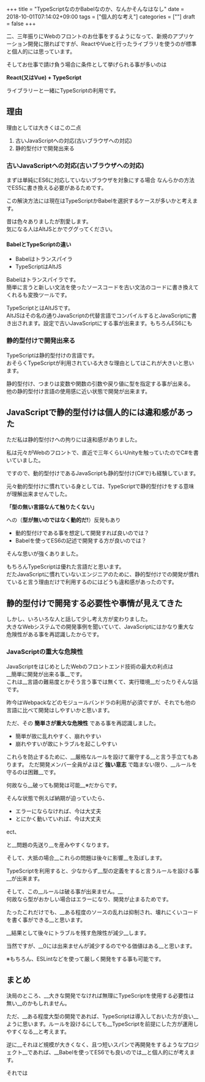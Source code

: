 +++
title = "TypeScriptなのかBabelなのか、なんかそんなはなし"
date = 2018-10-01T07:14:02+09:00
tags = ["個人的な考え"]
categories = [""]
draft = false
+++

二、三年振りにWebのフロントのお仕事をするようになって、新規のアプリケーション開発に限ればですが、ReactやVueと行ったライブラリを使うのが標準と個人的には思っています。

そしてお仕事で請け負う場合に条件として挙げられる事が多いのは

__React(又はVue) + TypeScript__


ライブラリーと一緒にTypeScriptの利用です。

## 理由
理由としては大きくはこの二点

1.  古いJavaScriptへの対応(古いブラウザへの対応)
1.  静的型付けで開発出来る


### 古いJavaScriptへの対応(古いブラウザへの対応)
まずは単純にES6に対応していないブラウザを対象にする場合
なんらかの方法でES5に書き換える必要があるためです。

この解決方法には現在はTypeScriptかBabelを選択するケースが多いかと考えます。

昔は色々ありましたが割愛します。  
気になる人はAltJSとかでググってください。

#### BabelとTypeScriptの違い

* Babelはトランスパイラ  
* TypeScriptはAltJS

Babelはトランスパイラです。  
簡単に言うと新しい文法を使ったソースコードを古い文法のコードに書き換えてくれるも変換ツールです。

TypeScriptとはAltJSです。  
AltJSはその名の通りJavaScriptの代替言語でコンパイルするとJavaScriptに書き出されます。設定で古いJavaScriptにする事が出来ます。もちろんES6にも

### 静的型付けで開発出来る
TypeScriptは静的型付けの言語です。  
おそらくTypeScriptが利用されている大きな理由としてはこれが大きいと思います。

静的型付け、つまりは変数や関数の引数や戻り値に型を指定する事が出来る。  
他の静的型付け言語の使用感に近い状態で開発が出来ます。

## JavaScriptで静的型付けは個人的には違和感があった
ただ私は静的型付けへの拘りには違和感がありました。

私は元々がWebのフロントで、直近で三年くらいUnityを触っていたのでC#を書いていました。

ですので、動的型付けであるJavaScriptも静的型付け(C#で)も経験しています。

元々動的型付けに慣れている身としては、TypeScriptで静的型付けをする意味が理解出来ませんでした。

__「型の無い言語なんて触りたくない」__

への（__型が無いのではなく動的だ!__）反発もあり

- 動的型付けである事を想定して開発すれば良いのでは？
- Babelを使ってES6の記述で開発する方が良いのでは？

そんな思いが強くありました。

もちろんTypeScriptは優れた言語だと思います。  
だたJavaScriptに慣れていないエンジニアのために、静的型付けでの開発が慣れていると言う理由だけで利用するのにはどうも違和感があったのです。

## 静的型付けで開発する必要性や事情が見えてきた
しかし、いろいろな人と話して少し考え方が変わりました。  
大きなWebシステムでの開発事例を聞いていて、JavaScriptにはかなり重大な危険性がある事を再認識したからです。


### JavaScriptの重大な危険性
JavaScriptをはじめとしたWebのフロントエンド技術の最大の利点は  
__簡単に開発が出来る事__です。  
これは__言語の難易度とかそう言う事では無くて、実行環境__だったりそんな話です。

昨今はWebpackなどのモジュールバンドラの利用が必須ですが、それでも他の言語に比べて開発はしやすいかと思います。

ただ、その __簡単さが重大な危険性__ である事を再認識しました。

- 簡単が故に乱れやすく、崩れやすい
- 崩れやすいが故にトラブルを起こしやすい

これらを防止するために、__厳格なルールを設けて厳守する__と言う手立てもあります。
ただ開発メンバー全員がよほど __強い意志__ で臨まない限り、__ルールを守るのは困難__です。

何故なら__破っても開発は可能__※だからです。
  
そんな状態で例えば納期が迫っていたら、

- エラーにならなければ、今は大丈夫
- とにかく動いていれば、今は大丈夫

ect、

と__問題の先送り__を産みやすくなります。

そして、大抵の場合__これらの問題は後々に影響__を及ぼします。

TypeScriptを利用すると、少なからず__型の定義をすると言うルールを設ける事__が出来ます。

そして、この__ルールは破る事が出来ません。__  
何故なら型がおかしい場合はエラーになり、開発が止まるためです。

たったこれだけでも、__ある程度のソースの乱れは抑制され、壊れにくいコードを書く事ができる__と思います。

__結果として後々にトラブルを残す危険性が減少__します。

当然ですが、__0には出来ませんが減少するのでやる価値はある__と思います。

※もちろん、ESLintなどを使って厳しく開発をする事も可能です。

## まとめ
決局のところ、__大きな開発でなければ無理にTypeScriptを使用する必要性は無い__のかもしれません。

ただ、__ある程度大型の開発であれば、TypeScriptは導入しておいた方が良い__ように思います。ルールを設けるにしても__TypeScriptを前提にした方が運用しやすくなる__と考えます。

逆に__それほど規模が大きくなく、且つ短いスパンで再開発をするようなプロジェクト__であれば、__Babelを使ってES6でも良いのでは__と個人的にが考えます。

それでは
